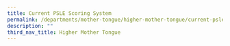 ```yaml
---
title: Current PSLE Scoring System
permalink: /departments/mother-tongue/higher-mother-tongue/current-psle-scoring-system/
description: ""
third_nav_title: Higher Mother Tongue
---
```

